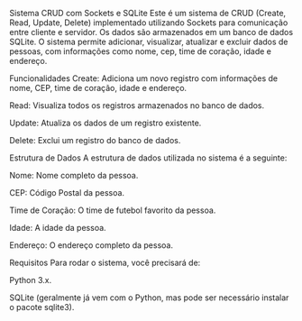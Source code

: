 Sistema CRUD com Sockets e SQLite
Este é um sistema de CRUD (Create, Read, Update, Delete) implementado utilizando Sockets para comunicação entre cliente e servidor. Os dados são armazenados em um banco de dados SQLite. O sistema permite adicionar, visualizar, atualizar e excluir dados de pessoas, com informações como nome, cep, time de coração, idade e endereço.

Funcionalidades
Create: Adiciona um novo registro com informações de nome, CEP, time de coração, idade e endereço.

Read: Visualiza todos os registros armazenados no banco de dados.

Update: Atualiza os dados de um registro existente.

Delete: Exclui um registro do banco de dados.

Estrutura de Dados
A estrutura de dados utilizada no sistema é a seguinte:

Nome: Nome completo da pessoa.

CEP: Código Postal da pessoa.

Time de Coração: O time de futebol favorito da pessoa.

Idade: A idade da pessoa.

Endereço: O endereço completo da pessoa.

Requisitos
Para rodar o sistema, você precisará de:

Python 3.x.

SQLite (geralmente já vem com o Python, mas pode ser necessário instalar o pacote sqlite3).
